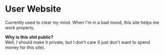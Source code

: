 # User Website
Currently used to clear my mind. When I'm in a bad mood, this site helps me work properly.

**Why is this shit public?**
<br>Well, I should make it private, but I don't care (I just don't want to spend money for this site).
